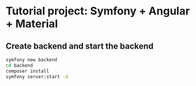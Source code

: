 # Tutorial project: Symfony + Angular + Material

## Create backend and start the backend

~~~bash
symfony new backend
cd backend
composer install
symfony server:start -d
~~~

